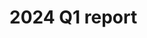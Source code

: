 # 2024 Q1 report

<div style="display: none;">
  \page report-2024-q1 2024 Q1 report

  <div>\subpage report-2024-q1-requirements</div>
  <div>\subpage report-2024-q1-environment</div>
  <div>\subpage report-2024-q1-iot</div>
  <div>\subpage report-2024-q1-push</div>
  <div>\subpage report-2024-q1-backend</div>
  <div>\subpage report-2024-q1-frontend</div>
</div>
